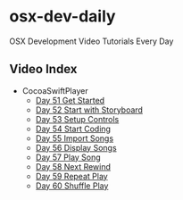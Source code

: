 # osx-dev-daily

OSX Development Video Tutorials Every Day

## Video Index

- CocoaSwiftPlayer
  - [Day 51 Get Started](https://github.com/harryworld/CocoaSwiftPlayer/archive/01_get_started.zip)
  - [Day 52 Start with Storyboard](https://github.com/harryworld/CocoaSwiftPlayer/archive/02_start_with_storyboard.zip)
  - [Day 53 Setup Controls](https://github.com/harryworld/CocoaSwiftPlayer/archive/03_setup_controls.zip)
  - [Day 54 Start Coding](https://github.com/harryworld/CocoaSwiftPlayer/archive/04_start_coding.zip)
  - [Day 55 Import Songs](https://github.com/harryworld/CocoaSwiftPlayer/archive/05_import_songs.zip)
  - [Day 56 Display Songs](https://github.com/harryworld/CocoaSwiftPlayer/archive/06_display_songs.zip)
  - [Day 57 Play Song](https://github.com/harryworld/CocoaSwiftPlayer/archive/07_play_song.zip)
  - [Day 58 Next Rewind](https://github.com/harryworld/CocoaSwiftPlayer/archive/08_next_rewind.zip)
  - [Day 59 Repeat Play](https://github.com/harryworld/CocoaSwiftPlayer/archive/09_repeat_play.zip)
  - [Day 60 Shuffle Play](https://github.com/harryworld/CocoaSwiftPlayer/archive/10_shuffle_play.zip)
